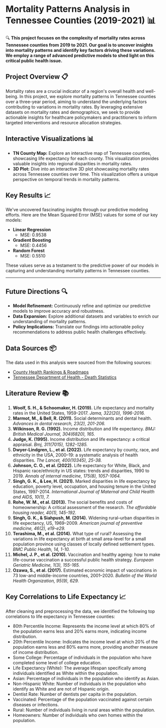 # Mortality Patterns Analysis in Tennessee Counties (2019-2021) 📊

🔍 **This project focuses on the complexity of mortality rates across Tennessee counties from 2019 to 2021. Our goal is to uncover insights into mortality patterns and identify key factors driving these variations. We employ a range of advanced predictive models to shed light on this critical public health issue.**

## Project Overview 📋
Mortality rates are a crucial indicator of a region's overall health and well-being. In this project, we explore mortality patterns in Tennessee counties over a three-year period, aiming to understand the underlying factors contributing to variations in mortality rates. By leveraging extensive datasets on mortality rates and demographics, we seek to provide actionable insights for healthcare policymakers and practitioners to inform targeted interventions and resource allocation strategies.

## Interactive Visualizations 📊
- **TN County Map:** Explore an interactive map of Tennessee counties, showcasing life expectancy for each county. This visualization provides valuable insights into regional disparities in mortality rates.
- **3D Plot:** Dive into an interactive 3D plot showcasing mortality rates across Tennessee counties over time. This visualization offers a unique perspective on temporal trends in mortality patterns.

## Key Results 📈
We've uncovered fascinating insights through our predictive modeling efforts. Here are the Mean Squared Error (MSE) values for some of our key models:

- **Linear Regression**
  - MSE: 0.9538
- **Gradient Boosting**
  - MSE: 0.4456
- **Random Forest**
  - MSE: 0.5510

These values serve as a testament to the predictive power of our models in capturing and understanding mortality patterns in Tennessee counties.

---

## Future Directions 🔍
- **Model Refinement:** Continuously refine and optimize our predictive models to improve accuracy and robustness.
- **Data Expansion:** Explore additional datasets and variables to enrich our understanding of mortality patterns.
- **Policy Implications:** Translate our findings into actionable policy recommendations to address public health challenges effectively.

## Data Sources 📦
The data used in this analysis were sourced from the following sources:
- [County Health Rankings & Roadmaps](https://www.countyhealthrankings.org/health-data/tennessee/data-and-resources)
- [Tennessee Department of Health - Death Statistics](https://www.tn.gov/health/health-program-areas/statistics/health-data/death-statistics.html)

## Literature Review 📚
1. **Woolf, S. H., & Schoomaker, H. (2019).** Life expectancy and mortality rates in the United States, 1959-2017. *Jama, 322(20), 1996-2016.*
2. **Marmot, M., & Bell, R. (2011).** Social determinants and dental health. *Advances in dental research, 23(2), 201-206.*
3. **Wilkinson, R. G. (1992).** Income distribution and life expectancy. *BMJ: British Medical Journal, 304(6820), 165.*
4. **Judge, K. (1995).** Income distribution and life expectancy: a critical appraisal. *Bmj, 311(7015), 1282-1285.*
5. **Dwyer-Lindgren, L., et al. (2022).** Life expectancy by county, race, and ethnicity in the USA, 2000–19: a systematic analysis of health disparities. *The Lancet, 400(10345), 25-38.*
6. **Johnson, C. O., et al. (2022).** Life expectancy for White, Black, and Hispanic race/ethnicity in US states: trends and disparities, 1990 to 2019. *Annals of internal medicine, 175(8), 1057-1064.*
7. **Singh, G. K., & Lee, H. (2021).** Marked disparities in life expectancy by education, poverty level, occupation, and housing tenure in the United States, 1997-2014. *International Journal of Maternal and Child Health and AIDS, 10(1), 7.*
8. **Rohe, W. M., et al. (2013).** The social benefits and costs of homeownership: A critical assessment of the research. *The affordable housing reader, 40(1), 145-192.*
9. **Singh, G. K., & Siahpush, M. (2014).** Widening rural–urban disparities in life expectancy, US, 1969–2009. *American journal of preventive medicine, 46(2), e19-e29.*
10. **Terashima, M., et al. (2014).** What type of rural? Assessing the variations in life expectancy at birth at small area-level for a small population province using classes of locally defined settlement types. *BMC Public Health, 14, 1-10.*
11. **Michel, J. P., et al. (2010).** Vaccination and healthy ageing: how to make life-course vaccination a successful public health strategy. *European Geriatric Medicine, 1(3), 155-165.*
12. **Ozawa, S., et al. (2017).** Estimated economic impact of vaccinations in 73 low-and middle-income countries, 2001–2020. *Bulletin of the World Health Organization, 95(9), 629.*

## Key Correlations to Life Expectancy 📈
After cleaning and preprocessing the data, we identified the following top correlations to life expectancy in Tennessee counties:
- 80th Percentile Income: Represents the income level at which 80% of the population earns less and 20% earns more, indicating income distribution.
- 20th Percentile Income: Indicates the income level at which 20% of the population earns less and 80% earns more, providing another measure of income distribution.
- Some College: Percentage of individuals in the population who have completed some level of college education.
- Life Expectancy (White): The average lifespan specifically among individuals identified as White within the population.
- Asian: Percentage of individuals in the population who identify as Asian.
- Non-Hispanic White: Number of individuals in the population who identify as White and are not of Hispanic origin.
- Dentist Rate: Number of dentists per capita in the population.
- Vaccinated: Percentage of the population vaccinated against certain diseases or infections.
- Rural: Number of individuals living in rural areas within the population.
- Homeowners: Number of individuals who own homes within the population.
